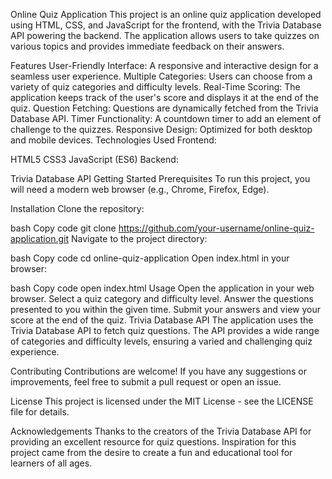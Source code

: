 Online Quiz Application
This project is an online quiz application developed using HTML, CSS, and JavaScript for the frontend, with the Trivia Database API powering the backend. The application allows users to take quizzes on various topics and provides immediate feedback on their answers.

Features
User-Friendly Interface: A responsive and interactive design for a seamless user experience.
Multiple Categories: Users can choose from a variety of quiz categories and difficulty levels.
Real-Time Scoring: The application keeps track of the user's score and displays it at the end of the quiz.
Question Fetching: Questions are dynamically fetched from the Trivia Database API.
Timer Functionality: A countdown timer to add an element of challenge to the quizzes.
Responsive Design: Optimized for both desktop and mobile devices.
Technologies Used
Frontend:

HTML5
CSS3
JavaScript (ES6)
Backend:

Trivia Database API
Getting Started
Prerequisites
To run this project, you will need a modern web browser (e.g., Chrome, Firefox, Edge).

Installation
Clone the repository:

bash
Copy code
git clone https://github.com/your-username/online-quiz-application.git
Navigate to the project directory:

bash
Copy code
cd online-quiz-application
Open index.html in your browser:

bash
Copy code
open index.html
Usage
Open the application in your web browser.
Select a quiz category and difficulty level.
Answer the questions presented to you within the given time.
Submit your answers and view your score at the end of the quiz.
Trivia Database API
The application uses the Trivia Database API to fetch quiz questions. The API provides a wide range of categories and difficulty levels, ensuring a varied and challenging quiz experience.

Contributing
Contributions are welcome! If you have any suggestions or improvements, feel free to submit a pull request or open an issue.

License
This project is licensed under the MIT License - see the LICENSE file for details.

Acknowledgements
Thanks to the creators of the Trivia Database API for providing an excellent resource for quiz questions.
Inspiration for this project came from the desire to create a fun and educational tool for learners of all ages.

